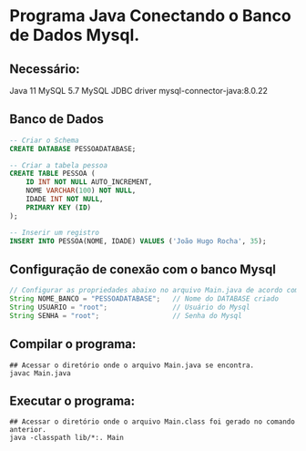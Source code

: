 # Programa Java Conectando o Banco de Dados Mysql.

## Necessário:
Java 11
MySQL 5.7
MySQL JDBC driver mysql-connector-java:8.0.22

## Banco de Dados
````sql
-- Criar o Schema
CREATE DATABASE PESSOADATABASE;

-- Criar a tabela pessoa
CREATE TABLE PESSOA (
    ID INT NOT NULL AUTO_INCREMENT,
    NOME VARCHAR(100) NOT NULL,
    IDADE INT NOT NULL,
    PRIMARY KEY (ID)
);

-- Inserir um registro
INSERT INTO PESSOA(NOME, IDADE) VALUES ('João Hugo Rocha', 35);
````

## Configuração de conexão com o banco Mysql

````java 
// Configurar as propriedades abaixo no arquivo Main.java de acordo com a configuração local.
String NOME_BANCO = "PESSOADATABASE";   // Nome do DATABASE criado
String USUARIO = "root";                // Usuário do Mysql
String SENHA = "root";                  // Senha do Mysql
````

## Compilar o programa:

````shell
## Acessar o diretório onde o arquivo Main.java se encontra.
javac Main.java
````

## Executar o programa:

````shell
## Acessar o diretório onde o arquivo Main.class foi gerado no comando anterior.
java -classpath lib/*:. Main
````

